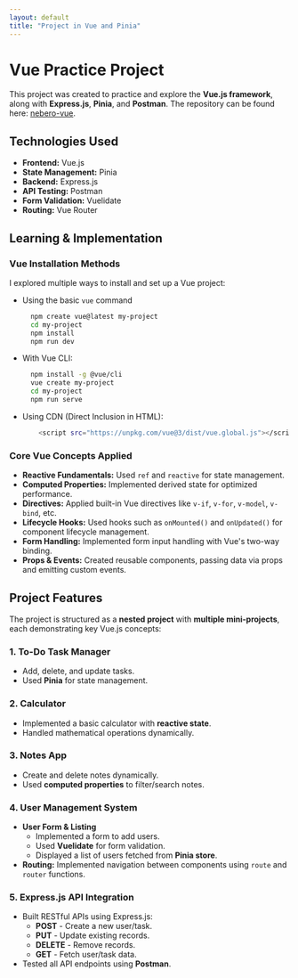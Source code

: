 ```yaml
---
layout: default
title: "Project in Vue and Pinia"
---
```


# Vue Practice Project

This project was created to practice and explore the **Vue.js framework**, along with **Express.js**, **Pinia**, and **Postman**. The repository can be found here: [nebero-vue](https://github.com/Inder-singh001/nebero-vue).

## Technologies Used

- **Frontend:** Vue.js
- **State Management:** Pinia
- **Backend:** Express.js
- **API Testing:** Postman
- **Form Validation:** Vuelidate
- **Routing:** Vue Router

## Learning & Implementation

### Vue Installation Methods

I explored multiple ways to install and set up a Vue project:

- Using the basic `vue` command
  ```sh
    npm create vue@latest my-project
    cd my-project
    npm install
    npm run dev
  ```
- With Vue CLI:

  ```sh
    npm install -g @vue/cli
    vue create my-project
    cd my-project
    npm run serve
  ```

- Using CDN (Direct Inclusion in HTML):

  ```sh
      <script src="https://unpkg.com/vue@3/dist/vue.global.js"></script>
  ```

### Core Vue Concepts Applied

- **Reactive Fundamentals:** Used `ref` and `reactive` for state management.
- **Computed Properties:** Implemented derived state for optimized performance.
- **Directives:** Applied built-in Vue directives like `v-if`, `v-for`, `v-model`, `v-bind`, etc.
- **Lifecycle Hooks:** Used hooks such as `onMounted()` and `onUpdated()` for component lifecycle management.
- **Form Handling:** Implemented form input handling with Vue's two-way binding.
- **Props & Events:** Created reusable components, passing data via props and emitting custom events.

## Project Features

The project is structured as a **nested project** with **multiple mini-projects**, each demonstrating key Vue.js concepts:

### 1. To-Do Task Manager

- Add, delete, and update tasks.
- Used **Pinia** for state management.

### 2. Calculator

- Implemented a basic calculator with **reactive state**.
- Handled mathematical operations dynamically.

### 3. Notes App

- Create and delete notes dynamically.
- Used **computed properties** to filter/search notes.

### 4. User Management System

- **User Form & Listing**
  - Implemented a form to add users.
  - Used **Vuelidate** for form validation.
  - Displayed a list of users fetched from **Pinia store**.
- **Routing:** Implemented navigation between components using `route` and `router` functions.

### 5. Express.js API Integration

- Built RESTful APIs using Express.js:
  - **POST** - Create a new user/task.
  - **PUT** - Update existing records.
  - **DELETE** - Remove records.
  - **GET** - Fetch user/task data.
- Tested all API endpoints using **Postman**.
